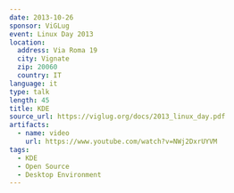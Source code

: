 ```yaml
---
date: 2013-10-26
sponsor: ViGLug
event: Linux Day 2013
location:
  address: Via Roma 19
  city: Vignate
  zip: 20060
  country: IT
language: it
type: talk
length: 45
title: KDE
source_url: https://viglug.org/docs/2013_linux_day.pdf
artifacts:
  - name: video
    url: https://www.youtube.com/watch?v=NWj2DxrUYVM
tags:
  - KDE
  - Open Source
  - Desktop Environment
---
```

